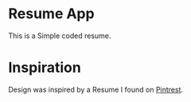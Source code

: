 # Resume App

This is a Simple coded resume.

# Inspiration

Design was inspired by a Resume I found on [Pintrest](https://www.pinterest.com/pin/864550459722756181/visual-search/?x=16&y=16&w=530&h=595&cropSource=6).
